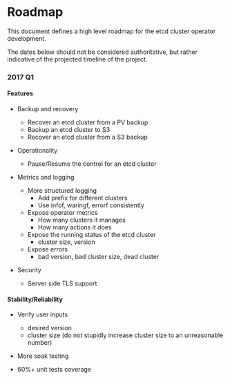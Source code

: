 # Roadmap

This document defines a high level roadmap for the etcd cluster operator development.

The dates below should not be considered authoritative, but rather indicative of the projected timeline of the project.


### 2017 Q1

#### Features

- Backup and recovery
  - Recover an etcd cluster from a PV backup
  - Backup an etcd cluster to S3
  - Recover an etcd cluster from a S3 backup

- Operationality
  - Pause/Resume the control for an etcd cluster

- Metrics and logging
  - More structured logging
      - Add prefix for different clusters
      - Use infof, waringf, errorf consistently
  - Expose operator metrics
      - How many clusters it manages
      - How many actions it does
   - Expose the running status of the etcd cluster
      - cluster size, version
   - Expose errors 
     -  bad version, bad cluster size, dead cluster

- Security
  - Server side TLS support


#### Stability/Reliability

- Verify user inputs
  - desired version
  - cluster size (do not stupidly increase cluster size to an unreasonable number)

- More soak testing
- 60%+ unit tests coverage
